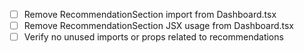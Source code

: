 - [ ] Remove RecommendationSection import from Dashboard.tsx
- [ ] Remove RecommendationSection JSX usage from Dashboard.tsx
- [ ] Verify no unused imports or props related to recommendations
